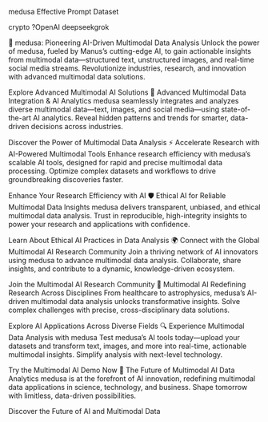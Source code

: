 medusa Effective Prompt Dataset

crypto ?OpenAI deepseekgrok 

🌌 medusa: Pioneering AI-Driven Multimodal Data Analysis
Unlock the power of medusa, fueled by Manus’s cutting-edge AI, to gain actionable insights from multimodal data—structured text, unstructured images, and real-time social media streams. Revolutionize industries, research, and innovation with advanced multimodal data solutions.

Explore Advanced Multimodal AI Solutions
📡 Advanced Multimodal Data Integration & AI Analytics
medusa seamlessly integrates and analyzes diverse multimodal data—text, images, and social media—using state-of-the-art AI analytics. Reveal hidden patterns and trends for smarter, data-driven decisions across industries.

Discover the Power of Multimodal Data Analysis
⚡ Accelerate Research with AI-Powered Multimodal Tools
Enhance research efficiency with medusa’s scalable AI tools, designed for rapid and precise multimodal data processing. Optimize complex datasets and workflows to drive groundbreaking discoveries faster.

Enhance Your Research Efficiency with AI
🛡️ Ethical AI for Reliable Multimodal Data Insights
medusa delivers transparent, unbiased, and ethical multimodal data analysis. Trust in reproducible, high-integrity insights to power your research and applications with confidence.

Learn About Ethical AI Practices in Data Analysis
🌍 Connect with the Global Multimodal AI Research Community
Join a thriving network of AI innovators using medusa to advance multimodal data analysis. Collaborate, share insights, and contribute to a dynamic, knowledge-driven ecosystem.

Join the Multimodal AI Research Community
🧠 Multimodal AI Redefining Research Across Disciplines
From healthcare to astrophysics, medusa’s AI-driven multimodal data analysis unlocks transformative insights. Solve complex challenges with precise, cross-disciplinary data solutions.

Explore AI Applications Across Diverse Fields
🔍 Experience Multimodal Data Analysis with medusa
Test medusa’s AI tools today—upload your datasets and transform text, images, and more into real-time, actionable multimodal insights. Simplify analysis with next-level technology.

Try the Multimodal AI Demo Now
🚀 The Future of Multimodal AI Data Analytics
medusa is at the forefront of AI innovation, redefining multimodal data applications in science, technology, and business. Shape tomorrow with limitless, data-driven possibilities.

Discover the Future of AI and Multimodal Data
